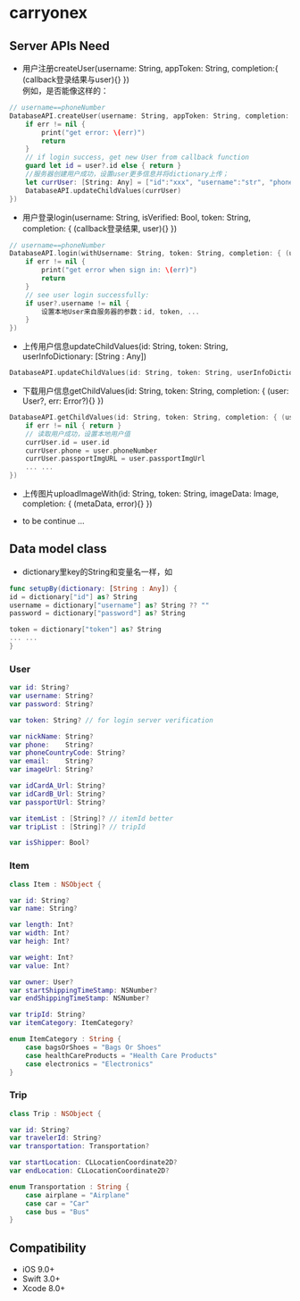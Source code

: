 # carryonex

## Server APIs Need
- 用户注册createUser(username: String, appToken: String, completion:{ (callback登录结果与user){} })  
例如，是否能像这样的：
~~~swift
// username==phoneNumber
DatabaseAPI.createUser(username: String, appToken: String, completion: { (user: User?, err) in
    if err != nil {
        print("get error: \(err)")
        return
    }            
    // if login success, get new User from callback function
    guard let id = user?.id else { return }
    //服务器创建用户成功，设置user更多信息并将dictionary上传；
    let currUser: [String: Any] = ["id":"xxx", "username":"str", "phoneNumber":"123456", "idImageURL":"http://databaseStorageURL"]
    DatabaseAPI.updateChildValues(currUser)
})
~~~

- 用户登录login(username: String, isVerified: Bool, token: String, completion: { (callback登录结果, user){} }) 
~~~swift
// username==phoneNumber
DatabaseAPI.login(withUsername: String, token: String, completion: { (user: User?, err: Error?) in
    if err != nil {
        print("get error when sign in: \(err)")
        return
    }
    // see user login successfully:
    if user?.username != nil {
        设置本地User来自服务器的参数：id, token, ...
    }
})
~~~

- 上传用户信息updateChildValues(id: String, token: String, userInfoDictionary: [String : Any])
~~~swift
DatabaseAPI.updateChildValues(id: String, token: String, userInfoDictionary: [String: Any])
~~~

- 下载用户信息getChildValues(id: String, token: String, completion: { (user: User?, err: Error?){} })
~~~swift
DatabaseAPI.getChildValues(id: String, token: String, completion: { (user: User?, err: Error?) in 
    if err != nil { return }
    // 读取用户成功，设置本地用户值
    currUser.id = user.id
    currUser.phone = user.phoneNumber
    currUser.passportImgURL = user.passportImgUrl
    ... ...
})
~~~

- 上传图片uploadImageWith(id: String, token: String, imageData: Image, completion: { (metaData, error){}  })

- to be continue ...

## Data model class
- dictionary里key的String和变量名一样，如 
~~~swift
func setupBy(dictionary: [String : Any]) {
id = dictionary["id"] as? String
username = dictionary["username"] as? String ?? ""
password = dictionary["password"] as? String

token = dictionary["token"] as? String
... ...
}
~~~

### User
~~~swift
var id: String?
var username: String?
var password: String?

var token: String? // for login server verification

var nickName: String?
var phone:    String?
var phoneCountryCode: String?
var email:    String?
var imageUrl: String?

var idCardA_Url: String?
var idCardB_Url: String?
var passportUrl: String?

var itemList : [String]? // itemId better
var tripList : [String]? // tripId

var isShipper: Bool?
~~~

### Item
~~~swift
class Item : NSObject {

var id: String?
var name: String?

var length: Int?
var width: Int?
var heigh: Int?

var weight: Int?
var value: Int?

var owner: User?
var startShippingTimeStamp: NSNumber?
var endShippingTimeStamp: NSNumber?

var tripId: String?
var itemCategory: ItemCategory?

enum ItemCategory : String {
    case bagsOrShoes = "Bags Or Shoes"
    case healthCareProducts = "Health Care Products"
    case electronics = "Electronics"
}
~~~

### Trip
~~~swift
class Trip : NSObject {

var id: String?
var travelerId: String?
var transportation: Transportation?

var startLocation: CLLocationCoordinate2D?
var endLocation: CLLocationCoordinate2D?

enum Transportation : String {
    case airplane = "Airplane"
    case car = "Car"
    case bus = "Bus"
}
~~~




## Compatibility
- iOS 9.0+
- Swift 3.0+
- Xcode 8.0+

